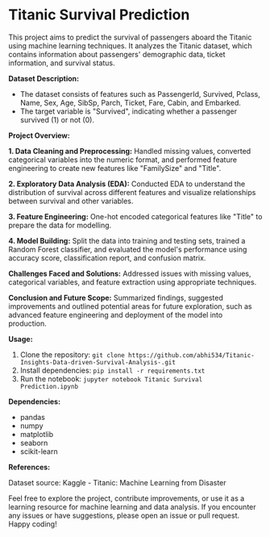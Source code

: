 # Titanic Survival Prediction

This project aims to predict the survival of passengers aboard the Titanic using machine learning techniques. It analyzes the Titanic dataset, which contains information about passengers' demographic data, ticket information, and survival status.

**Dataset Description:**

- The dataset consists of features such as PassengerId, Survived, Pclass, Name, Sex, Age, SibSp, Parch, Ticket, Fare, Cabin, and Embarked.
- The target variable is "Survived", indicating whether a passenger survived (1) or not (0).

**Project Overview:**

**1. Data Cleaning and Preprocessing:** Handled missing values, converted categorical variables into the numeric format, and performed feature engineering to create new features like "FamilySize" and "Title".

**2. Exploratory Data Analysis (EDA):** Conducted EDA to understand the distribution of survival across different features and visualize relationships between survival and other variables.

**3. Feature Engineering:** One-hot encoded categorical features like "Title" to prepare the data for modelling.

**4. Model Building:** Split the data into training and testing sets, trained a Random Forest classifier, and evaluated the model's performance using accuracy score, classification report, and confusion matrix.

**Challenges Faced and Solutions:** Addressed issues with missing values, categorical variables, and feature extraction using appropriate techniques.

**Conclusion and Future Scope:** Summarized findings, suggested improvements and outlined potential areas for future exploration, such as advanced feature engineering and deployment of the model into production.

**Usage:**

1. Clone the repository: `git clone https://github.com/abhi534/Titanic-Insights-Data-driven-Survival-Analysis-.git`
2. Install dependencies: `pip install -r requirements.txt`
3. Run the notebook: `jupyter notebook Titanic Survival Prediction.ipynb`

**Dependencies:**

- pandas
- numpy
- matplotlib
- seaborn
- scikit-learn

**References:**

Dataset source: Kaggle - Titanic: Machine Learning from Disaster

Feel free to explore the project, contribute improvements, or use it as a learning resource for machine learning and data analysis. If you encounter any issues or have suggestions, please open an issue or pull request. Happy coding!
